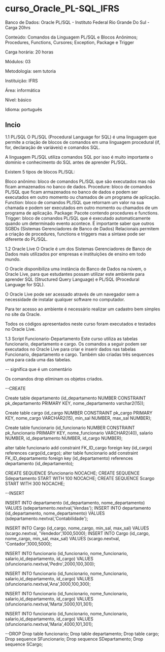 # curso_Oracle_PL-SQL_IFRS
Banco de Dados: Oracle PL/SQL - Instituto Federal Rio Grande Do Sul - Carga 20hrs

Conteúdo: Comandos da Linguagem PL/SQL e Blocos Anônimos; Procedures, Functions, Cursores;  Exception, Package e Trigger

 Carga horária: 20 horas

 Módulos: 03

 Metodologia: sem tutoria

 Instituição: IFRS

 Área: informática

 Nível: básico

 Idioma: português

 ## Incio

 1.1 PL/SQL
  O PL/SQL (Procedural Language for SQL) é uma linguagem que permite a criação de blocos de comandos em uma linguagem procedural (if, for, declaração de variáveis) e comandos SQL.
  
  A linguagem PL/SQL utiliza comandos SQL por isso é muito importante o domínio e conhecimento do SQL antes de aprender PL/SQL.
  
  Existem 5 tipos de blocos PL/SQL:
  
  Bloco anônimo: bloco de comandos  PL/SQL que são executados mas não ficam armazenados no banco de dados.
  Procedure: bloco de comandos PL/SQL que ficam armazenados no banco de dados e podem ser executados em outro momento ou chamados de um programa de aplicação. 
  Function: bloco de comandos PL/SQL que retornam um valor na sua chamada e podem ser executados em outro momento ou chamados de um programa de aplicação.
  Package: Pacote contendo procedures e functions.
  Trigger: bloco de comandos PL/SQL que é executado automaticamente quando um determinado evento acontece.
  É importante saber que outros SGBDs (Sistemas Gerenciadores de Banco de Dados) Relacionais permitem a criação de procedures, functions e triggers mas a sintaxe pode ser diferente do PL/SQL.

1.2 Oracle Live
  O Oracle é um dos Sistemas Gerenciadores de Banco de Dados mais utilizados por empresas e instituições de ensino em todo mundo.
  
  O Oracle disponibiliza uma instância do Banco de Dados na núvem, o Oracle Live, para que estudantes possam utilizar este ambiente para aprender SQL (Structured Query Language) e PL/SQL (Procedural Language for SQL).
  
  O Oracle Live pode ser acessado através de um navegador sem a necessidade de instalar qualquer software no computador.
  
  Para ter acesso ao ambiente é necessário realizar um cadastro bem simples no site da Oracle.
  
  Todos os códigos apresentados neste curso foram executados e testados no Oracle Live.

1.3 Script Funcionario-Departamento
Este curso utiliza as tabelas funcionario, departamento e cargo. Os comandos a seguir podem ser executados no Oracle Live para criar e inserir dados nas tabelas Funcionario, departamento e cargo. Também são criadas três sequences uma para cada uma das tabelas.

-- significa que é um comentário

Os comandos drop eliminam os objetos criados.

--CREATE

Create table departamento 
(id_departamento NUMBER CONSTRAINT pk_departamento PRIMARY KEY, 
nome_departamento varchar2(15));

Create table cargo 
(id_cargo NUMBER CONSTRAINT pk_cargo PRIMARY KEY,
nome_cargo VARCHAR2(15),
min_sal NUMBER, 
max_sal NUMBER);

Create table funcionario 
(id_funcionario NUMBER CONSTRAINT pk_funcionario PRIMARY KEY, 
nome_funcionario VARCHAR2(40), 
salario NUMBER, 
id_departamento  NUMBER, 
id_cargo  NUMBER);

alter table funcionario add constraint FK_ID_cargo foreign key (id_cargo) references cargo(id_cargo);
alter table funcionario add constraint FK_ID_departamento foreign key (id_departamento) references departamento (id_departamento);

CREATE SEQUENCE Sfuncionario NOCACHE;
CREATE SEQUENCE Sdepartamento START WITH 100 NOCACHE;
CREATE SEQUENCE Scargo START WITH 300 NOCACHE;

--INSERT

INSERT INTO departamento (id_departamento, nome_departamento) VALUES (sdepartamento.nextval,'Vendas');
INSERT INTO departamento (id_departamento, nome_departamento) VALUES (sdepartamento.nextval,'Contabilidade');

INSERT INTO Cargo (id_cargo, nome_cargo, min_sal, max_sal) 
VALUES (scargo.nextval, 'Vendedor',1000,5000);
INSERT INTO Cargo (id_cargo, nome_cargo, min_sal, max_sal) 
VALUES (scargo.nextval, 'Contador',1000,5000);

INSERT INTO funcionario (id_funcionario, nome_funcionario, salario,id_departamento, id_cargo) VALUES (sfuncionario.nextval,'Pedro',2000,100,300);

INSERT INTO funcionario (id_funcionario, nome_funcionario, salario,id_departamento, id_cargo) VALUES (sfuncionario.nextval,'Ana',3000,100,300);

INSERT INTO funcionario (id_funcionario, nome_funcionario, salario,id_departamento, id_cargo) VALUES (sfuncionario.nextval,'Marta',5000,101,301);

INSERT INTO funcionario (id_funcionario, nome_funcionario, salario,id_departamento, id_cargo) VALUES (sfuncionario.nextval,'Maria',4000,101,301);

--DROP
Drop table funcionario;
Drop table departamento;
Drop table cargo;
Drop sequence SFuncionario;
Drop sequence SDepartamento;
Drop sequence SCargo;











  
